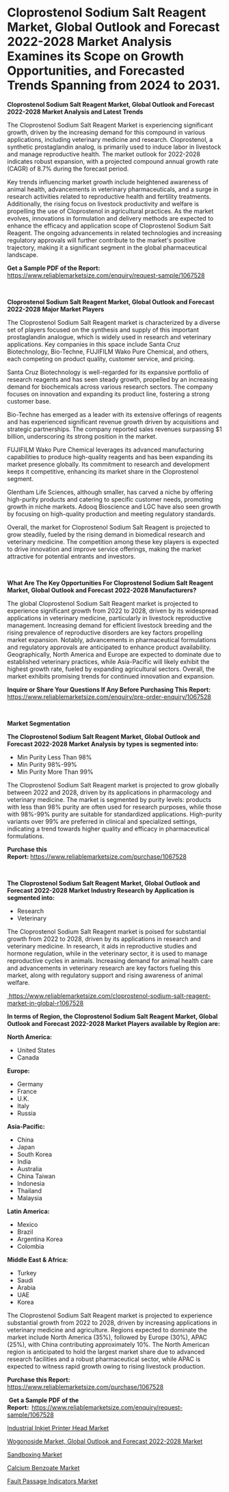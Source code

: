 <p><h1>Cloprostenol Sodium Salt Reagent Market, Global Outlook and Forecast 2022-2028 Market Analysis Examines its Scope on Growth Opportunities, and Forecasted Trends Spanning from 2024 to 2031.</h1></p><p><strong>Cloprostenol Sodium Salt Reagent Market, Global Outlook and Forecast 2022-2028 Market Analysis and Latest Trends</strong></p>
<p><p>The Cloprostenol Sodium Salt Reagent Market is experiencing significant growth, driven by the increasing demand for this compound in various applications, including veterinary medicine and research. Cloprostenol, a synthetic prostaglandin analog, is primarily used to induce labor in livestock and manage reproductive health. The market outlook for 2022-2028 indicates robust expansion, with a projected compound annual growth rate (CAGR) of 8.7% during the forecast period. </p><p>Key trends influencing market growth include heightened awareness of animal health, advancements in veterinary pharmaceuticals, and a surge in research activities related to reproductive health and fertility treatments. Additionally, the rising focus on livestock productivity and welfare is propelling the use of Cloprostenol in agricultural practices. As the market evolves, innovations in formulation and delivery methods are expected to enhance the efficacy and application scope of Cloprostenol Sodium Salt Reagent. The ongoing advancements in related technologies and increasing regulatory approvals will further contribute to the market's positive trajectory, making it a significant segment in the global pharmaceutical landscape.</p></p>
<p><strong>Get a Sample PDF of the Report:&nbsp;</strong> <a href="https://www.reliablemarketsize.com/enquiry/request-sample/1067528">https://www.reliablemarketsize.com/enquiry/request-sample/1067528</a></p>
<p>&nbsp;</p>
<p><strong>Cloprostenol Sodium Salt Reagent Market, Global Outlook and Forecast 2022-2028 Major Market Players</strong></p>
<p><p>The Cloprostenol Sodium Salt Reagent market is characterized by a diverse set of players focused on the synthesis and supply of this important prostaglandin analogue, which is widely used in research and veterinary applications. Key companies in this space include Santa Cruz Biotechnology, Bio-Techne, FUJIFILM Wako Pure Chemical, and others, each competing on product quality, customer service, and pricing.</p><p>Santa Cruz Biotechnology is well-regarded for its expansive portfolio of research reagents and has seen steady growth, propelled by an increasing demand for biochemicals across various research sectors. The company focuses on innovation and expanding its product line, fostering a strong customer base.</p><p>Bio-Techne has emerged as a leader with its extensive offerings of reagents and has experienced significant revenue growth driven by acquisitions and strategic partnerships. The company reported sales revenues surpassing $1 billion, underscoring its strong position in the market.</p><p>FUJIFILM Wako Pure Chemical leverages its advanced manufacturing capabilities to produce high-quality reagents and has been expanding its market presence globally. Its commitment to research and development keeps it competitive, enhancing its market share in the Cloprostenol segment.</p><p>Glentham Life Sciences, although smaller, has carved a niche by offering high-purity products and catering to specific customer needs, promoting growth in niche markets. Adooq Bioscience and LGC have also seen growth by focusing on high-quality production and meeting regulatory standards.</p><p>Overall, the market for Cloprostenol Sodium Salt Reagent is projected to grow steadily, fueled by the rising demand in biomedical research and veterinary medicine. The competition among these key players is expected to drive innovation and improve service offerings, making the market attractive for potential entrants and investors.</p></p>
<p>&nbsp;</p>
<p><strong>What Are The Key Opportunities For Cloprostenol Sodium Salt Reagent Market, Global Outlook and Forecast 2022-2028 Manufacturers?</strong></p>
<p><p>The global Cloprostenol Sodium Salt Reagent market is projected to experience significant growth from 2022 to 2028, driven by its widespread applications in veterinary medicine, particularly in livestock reproductive management. Increasing demand for efficient livestock breeding and the rising prevalence of reproductive disorders are key factors propelling market expansion. Notably, advancements in pharmaceutical formulations and regulatory approvals are anticipated to enhance product availability. Geographically, North America and Europe are expected to dominate due to established veterinary practices, while Asia-Pacific will likely exhibit the highest growth rate, fueled by expanding agricultural sectors. Overall, the market exhibits promising trends for continued innovation and expansion.</p></p>
<p><strong>Inquire or Share Your Questions If Any Before Purchasing This Report:</strong> <a href="https://www.reliablemarketsize.com/enquiry/pre-order-enquiry/1067528">https://www.reliablemarketsize.com/enquiry/pre-order-enquiry/1067528</a></p>
<p>&nbsp;</p>
<p><strong>Market Segmentation</strong></p>
<p><strong>The Cloprostenol Sodium Salt Reagent Market, Global Outlook and Forecast 2022-2028 Market Analysis by types is segmented into:</strong></p>
<p><ul><li>Min Purity Less Than 98%</li><li>Min Purity 98%-99%</li><li>Min Purity More Than 99%</li></ul></p>
<p><p>The Cloprostenol Sodium Salt Reagent market is projected to grow globally between 2022 and 2028, driven by its applications in pharmacology and veterinary medicine. The market is segmented by purity levels: products with less than 98% purity are often used for research purposes, while those with 98%-99% purity are suitable for standardized applications. High-purity variants over 99% are preferred in clinical and specialized settings, indicating a trend towards higher quality and efficacy in pharmaceutical formulations.</p></p>
<p><strong>Purchase this Report:&nbsp;</strong><a href="https://www.reliablemarketsize.com/purchase/1067528">https://www.reliablemarketsize.com/purchase/1067528</a></p>
<p>&nbsp;</p>
<p><strong>The Cloprostenol Sodium Salt Reagent Market, Global Outlook and Forecast 2022-2028 Market Industry Research by Application is segmented into:</strong></p>
<p><ul><li>Research</li><li>Veterinary</li></ul></p>
<p><p>The Cloprostenol Sodium Salt Reagent market is poised for substantial growth from 2022 to 2028, driven by its applications in research and veterinary medicine. In research, it aids in reproductive studies and hormone regulation, while in the veterinary sector, it is used to manage reproductive cycles in animals. Increasing demand for animal health care and advancements in veterinary research are key factors fueling this market, along with regulatory support and rising awareness of animal welfare.</p></p>
<p><a href="https://www.reliablemarketsize.com/cloprostenol-sodium-salt-reagent-market-in-global-r1067528">&nbsp;https://www.reliablemarketsize.com/cloprostenol-sodium-salt-reagent-market-in-global-r1067528</a></p>
<p><strong>In terms of Region, the Cloprostenol Sodium Salt Reagent Market, Global Outlook and Forecast 2022-2028 Market Players available by Region are:</strong></p>
<p>
    <p> <strong> North America: </strong>
        <ul>
            <li>United States</li>
            <li>Canada</li>
        </ul>
        </p> 
    <p> <strong> Europe: </strong>
        <ul>
            <li>Germany</li>
            <li>France</li>
            <li>U.K.</li>
            <li>Italy</li>
            <li>Russia</li>
        </ul>
        </p> 
    <p> <strong> Asia-Pacific: </strong>
        <ul>
            <li>China</li>
            <li>Japan</li>
            <li>South Korea</li>
            <li>India</li>
            <li>Australia</li>
            <li>China Taiwan</li>
            <li>Indonesia</li>
            <li>Thailand</li>
            <li>Malaysia</li>
        </ul>
        </p> 
    <p> <strong> Latin America: </strong>
        <ul>
            <li>Mexico</li>
            <li>Brazil</li>
            <li>Argentina Korea</li>
            <li>Colombia</li>
        </ul>
        </p> 
    <p> <strong> Middle East & Africa: </strong>
        <ul>
            <li>Turkey</li>
            <li>Saudi</li>
            <li>Arabia</li>
            <li>UAE</li>
            <li>Korea</li>
        </ul>
    </p>
    </p>
<p><p>The Cloprostenol Sodium Salt Reagent market is projected to experience substantial growth from 2022 to 2028, driven by increasing applications in veterinary medicine and agriculture. Regions expected to dominate the market include North America (35%), followed by Europe (30%), APAC (25%), with China contributing approximately 10%. The North American region is anticipated to hold the largest market share due to advanced research facilities and a robust pharmaceutical sector, while APAC is expected to witness rapid growth owing to rising livestock production.</p></p>
<p><strong>Purchase this Report: </strong><a href="https://www.reliablemarketsize.com/purchase/1067528">https://www.reliablemarketsize.com/purchase/1067528</a></p>
<p>&nbsp;<strong>Get a Sample PDF of the Report:&nbsp;&nbsp;</strong><a href="https://www.reliablemarketsize.com/enquiry/request-sample/1067528">https://www.reliablemarketsize.com/enquiry/request-sample/1067528</a></p>
<p><strong></strong></p>
<p><p><a href="https://medium.com/@lamm8276/the-global-industrial-inkjet-printer-head-market-is-projected-to-experience-an-annual-growth-rate-6acc931d536b">Industrial Inkjet Printer Head Market</a></p><p><a href="https://github.com/GroverBarry/Market-Research-Report-List-7/blob/main/wogonoside-market-global-outlook-and-forecast-2022-2028-market.md">Wogonoside Market, Global Outlook and Forecast 2022-2028 Market</a></p><p><a href="https://www.linkedin.com/pulse/sandboxing-market-insights-products-regional-analysis-forecasted-xoqof?trackingId=1R8kmbKkSDSmalNods%2Fhyg%3D%3D">Sandboxing Market</a></p><p><a href="https://issuu.com/reportprime-2/docs/calcium-benzoate-market-size-2030.p_60c6cf8e6402f5">Calcium Benzoate Market</a></p><p><a href="https://medium.com/@lamm8276/the-fault-passage-indicators-market-decisions-are-mostly-driven-by-resource-optimization-and-2fc881b5119a?postPublishedType=initial">Fault Passage Indicators Market</a></p></p>